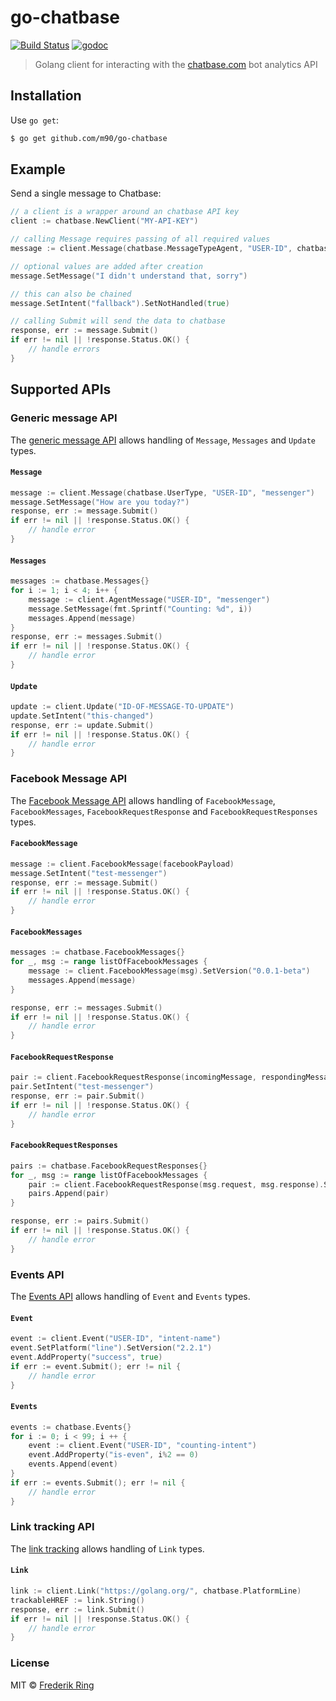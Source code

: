 # go-chatbase

[![Build Status](https://travis-ci.org/m90/go-chatbase.svg?branch=master)](https://travis-ci.org/m90/go-chatbase)
[![godoc](https://godoc.org/github.com/m90/go-chatbase?status.svg)](http://godoc.org/github.com/m90/go-chatbase)

> Golang client for interacting with the [chatbase.com](https://chatbase.com) bot analytics API

## Installation

Use `go get`:

```sh
$ go get github.com/m90/go-chatbase
```

## Example

Send a single message to Chatbase:

```go
// a client is a wrapper around an chatbase API key
client := chatbase.NewClient("MY-API-KEY")

// calling Message requires passing of all required values
message := client.Message(chatbase.MessageTypeAgent, "USER-ID", chatbase.PlatformTelegram)

// optional values are added after creation
message.SetMessage("I didn't understand that, sorry")

// this can also be chained
message.SetIntent("fallback").SetNotHandled(true)

// calling Submit will send the data to chatbase
response, err := message.Submit()
if err != nil || !response.Status.OK() {
	// handle errors
}
```

## Supported APIs

### Generic message API

The [generic message API](https://chatbase.com/documentation/generic) allows handling of `Message`, `Messages` and `Update` types.

#### `Message`

```go
message := client.Message(chatbase.UserType, "USER-ID", "messenger")
message.SetMessage("How are you today?")
response, err := message.Submit()
if err != nil || !response.Status.OK() {
	// handle error
}
```

#### `Messages`

```go
messages := chatbase.Messages{}
for i := 1; i < 4; i++ {
	message := client.AgentMessage("USER-ID", "messenger")
	message.SetMessage(fmt.Sprintf("Counting: %d", i))
	messages.Append(message)
}
response, err := messages.Submit()
if err != nil || !response.Status.OK() {
	// handle error
}
```

#### `Update`

```go
update := client.Update("ID-OF-MESSAGE-TO-UPDATE")
update.SetIntent("this-changed")
response, err := update.Submit()
if err != nil || !response.Status.OK() {
	// handle error
}
```

### Facebook Message API

The [Facebook Message API](https://chatbase.com/documentation/facebook) allows handling of `FacebookMessage`, `FacebookMessages`, `FacebookRequestResponse` and `FacebookRequestResponses` types.

#### `FacebookMessage`

```go
message := client.FacebookMessage(facebookPayload)
message.SetIntent("test-messenger")
response, err := message.Submit()
if err != nil || !response.Status.OK() {
	// handle error
}
```

#### `FacebookMessages`

```go
messages := chatbase.FacebookMessages{}
for _, msg := range listOfFacebookMessages {
	message := client.FacebookMessage(msg).SetVersion("0.0.1-beta")
	messages.Append(message)
}

response, err := messages.Submit()
if err != nil || !response.Status.OK() {
	// handle error
}
```

#### `FacebookRequestResponse`

```go
pair := client.FacebookRequestResponse(incomingMessage, respondingMessage)
pair.SetIntent("test-messenger")
response, err := pair.Submit()
if err != nil || !response.Status.OK() {
	// handle error
}
```

#### `FacebookRequestResponses`

```go
pairs := chatbase.FacebookRequestResponses{}
for _, msg := range listOfFacebookMessages {
	pair := client.FacebookRequestResponse(msg.request, msg.response).SetVersion("0.0.1-beta")
	pairs.Append(pair)
}

response, err := pairs.Submit()
if err != nil || !response.Status.OK() {
	// handle error
}
```

### Events API

The [Events API](https://chatbase.com/documentation/events) allows handling of `Event` and `Events` types.

#### `Event`

```go
event := client.Event("USER-ID", "intent-name")
event.SetPlatform("line").SetVersion("2.2.1")
event.AddProperty("success", true)
if err := event.Submit(); err != nil {
	// handle error
}
```

#### `Events`

```go
events := chatbase.Events{}
for i := 0; i < 99; i ++ {
	event := client.Event("USER-ID", "counting-intent")
	event.AddProperty("is-even", i%2 == 0)
	events.Append(event)
}
if err := events.Submit(); err != nil {
	// handle error
}
```

### Link tracking API

The [link tracking](https://chatbase.com/documentation/taps) allows handling of `Link` types.

#### `Link`

```go
link := client.Link("https://golang.org/", chatbase.PlatformLine)
trackableHREF := link.String()
response, err := link.Submit()
if err != nil || !response.Status.OK() {
	// handle error
}
```

### License
MIT © [Frederik Ring](http://www.frederikring.com)
